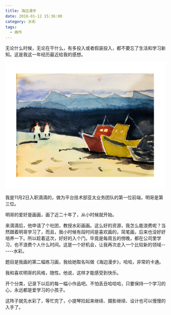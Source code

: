 ```yaml
---
title: 海边漫步
date: 2018-01-12 15:36:00
category: 水彩
tags:
  - 画作
---
```


无论什么时候，无论在干什么，有多投入或者假装投入，都不要忘了生活和学习新知。这是我这一年经历最近给我的感想。

![每一个，都是帅哥美女对不对?](海边漫步/1.jpg)

<!--more-->

我是11月2日入职滴滴的，做为平台技术部亚太业务团队的第一位前端，明哥是第三位。

明哥的爱好是画画，画了近二十年了，从小时候就开始。

来滴滴后，他申请了个社团，教授水彩画画。这么好的资源，我怎么能浪费呢？当然跟着明哥学习了，而且，我小时候有段时间是喜欢画的，简笔画，后来也没好好培养一下。所以趁着这次，好好的入个门。毕竟是每周五的傍晚，都在公司里学习，也不浪费个人什么时间。这是一个好机会，让我再次走入一个比较新的领域------水彩。

题目是我画的第二幅练习画，我给她取名叫做《海边漫步》，哈哈，非常的卡通。

我和喜欢明哥的风格，随性。他说，这样才能感受到快乐。

开个分类，记录下以后的每一幅小作品吧。不怕丢丑哈哈哈，只要保持一个学习的心，永远都是爱学习的小孩子。

这阵子就先水彩了，等忙完了，小提琴捡起来继续、摄影继续、设计也可以慢慢的入手了。




